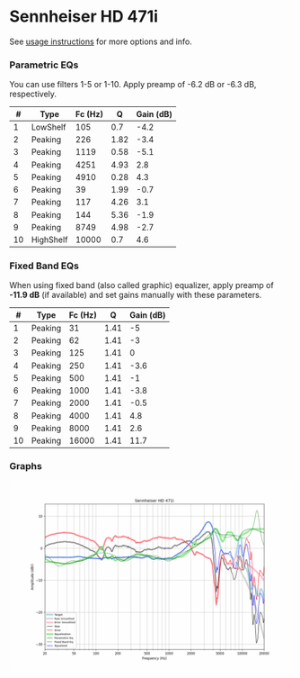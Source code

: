 # Sennheiser HD 471i
See [usage instructions](https://github.com/jaakkopasanen/AutoEq#usage) for more options and info.

### Parametric EQs
You can use filters 1-5 or 1-10. Apply preamp of -6.2 dB or -6.3 dB, respectively.

|   # | Type      |   Fc (Hz) |    Q |   Gain (dB) |
|-----|-----------|-----------|------|-------------|
|   1 | LowShelf  |       105 | 0.7  |        -4.2 |
|   2 | Peaking   |       226 | 1.82 |        -3.4 |
|   3 | Peaking   |      1119 | 0.58 |        -5.1 |
|   4 | Peaking   |      4251 | 4.93 |         2.8 |
|   5 | Peaking   |      4910 | 0.28 |         4.3 |
|   6 | Peaking   |        39 | 1.99 |        -0.7 |
|   7 | Peaking   |       117 | 4.26 |         3.1 |
|   8 | Peaking   |       144 | 5.36 |        -1.9 |
|   9 | Peaking   |      8749 | 4.98 |        -2.7 |
|  10 | HighShelf |     10000 | 0.7  |         4.6 |

### Fixed Band EQs
When using fixed band (also called graphic) equalizer, apply preamp of **-11.9 dB** (if available) and set gains manually with these parameters.

|   # | Type    |   Fc (Hz) |    Q |   Gain (dB) |
|-----|---------|-----------|------|-------------|
|   1 | Peaking |        31 | 1.41 |        -5   |
|   2 | Peaking |        62 | 1.41 |        -3   |
|   3 | Peaking |       125 | 1.41 |         0   |
|   4 | Peaking |       250 | 1.41 |        -3.6 |
|   5 | Peaking |       500 | 1.41 |        -1   |
|   6 | Peaking |      1000 | 1.41 |        -3.8 |
|   7 | Peaking |      2000 | 1.41 |        -0.5 |
|   8 | Peaking |      4000 | 1.41 |         4.8 |
|   9 | Peaking |      8000 | 1.41 |         2.6 |
|  10 | Peaking |     16000 | 1.41 |        11.7 |

### Graphs
![](./Sennheiser%20HD%20471i.png)
